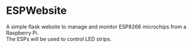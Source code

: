 # ESPWebsite
A simple flask website to manage and monitor ESP8266 microchips from a Raspberry Pi.\
The ESPs will be used to control LED strips.
